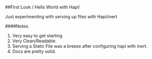 ##First Look / Hello World with Hapi!

Just experimenting with serving up files with Hapi/inert

####Notes.

1. Very easy to get starting
2. Very Clean/Readable.
3. Serving a Static File was a breeze after configuring hapi with inert.
4. Docs are pretty solid.
 
